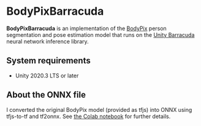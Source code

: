 BodyPixBarracuda
================

**BodyPixBarracuda** is an implementation of the [BodyPix] person segmentation and pose estimation model
that runs on the [Unity Barracuda] neural network inference library.

[BodyPix]: https://blog.tensorflow.org/2019/11/updated-bodypix-2.html
[Unity Barracuda]: https://docs.unity3d.com/Packages/com.unity.barracuda@latest

System requirements
-------------------

- Unity 2020.3 LTS or later

About the ONNX file
-------------------

I converted the original BodyPix model (provided as tfjs) into ONNX using tfjs-to-tf and tf2onnx.
See [the Colab notebook] for further details.

[tfjs-to-tf]: https://github.com/patlevin/tfjs-to-tf
[tf2onnx]: https://github.com/onnx/tensorflow-onnx
[the Colab notebook]:
  https://colab.research.google.com/drive/1ikOMoqOX7TSBNId0lGaQ_kIyDF2GV3M3?usp=sharing
